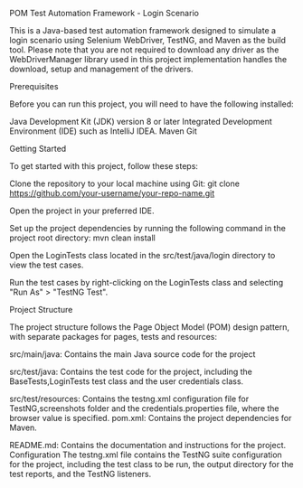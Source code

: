 POM Test Automation Framework - Login Scenario

This is a Java-based test automation framework designed to simulate a login scenario 
using Selenium WebDriver, TestNG, and Maven as the build tool. Please note that you are not required to
download any driver as the WebDriverManager library used in this project implementation handles the download,
setup and management of the drivers.

Prerequisites

Before you can run this project, you will need to have the following installed:

Java Development Kit (JDK) version 8 or later
Integrated Development Environment (IDE) such as IntelliJ IDEA.
Maven
Git


Getting Started

To get started with this project, follow these steps:

Clone the repository to your local machine using Git: git clone https://github.com/your-username/your-repo-name.git

Open the project in your preferred IDE.

Set up the project dependencies by running the following command in the project root directory: mvn clean install

Open the LoginTests class located in the src/test/java/login directory to view the test cases.

Run the test cases by right-clicking on the LoginTests class and selecting "Run As" > "TestNG Test".

Project Structure


The project structure follows the Page Object Model (POM) design pattern, with separate packages 
for pages, tests and resources:

src/main/java: Contains the main Java source code for the project

src/test/java: Contains the test code for the project, including the BaseTests,LoginTests test class and
the user credentials class.

src/test/resources: Contains the testng.xml configuration file for TestNG,screenshots folder and 
the credentials.properties file, where the browser value is specified.
pom.xml: Contains the project dependencies for Maven.

README.md: Contains the documentation and instructions for the project.
Configuration
The testng.xml file contains the TestNG suite configuration for the project, including the test class to be run,
the output directory for the test reports, and the TestNG listeners.








